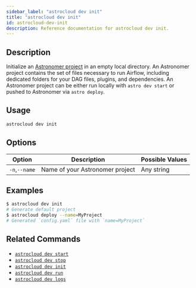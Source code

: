 ```yaml
---
sidebar_label: "astrocloud dev init"
title: "astrocloud dev init"
id: astrocloud-dev-init
description: Reference documentation for astrocloud dev init.
---
```


## Description

Initialize an [Astronomer project](create-project.md) in an empty local directory. An Astronomer project contains the set of files necessary to run Airflow, including dedicated folders for your DAG files, plugins, and dependencies. An Astronomer project can be either run locally with `astro dev start` or pushed to Astronomer via `astro deploy`.

## Usage

```sh
astrocloud dev init
```

## Options

| Option              | Description                                                                                                        | Possible Values             |
| ------------------- | ------------------------------------------------------------------------------------------------------------------ | --------------------------- |
| `-n`,`--name`            | Name of your Astronomer project                                                                                    | Any string                  |

## Examples

```sh
$ astrocloud dev init
# Generate default project
$ astrocloud deploy --name=MyProject
# Generated `config.yaml` file with `name=MyProject`
```

## Related Commands

- [`astrocloud dev start`](cli-reference/astrocloud-dev-start.md)
- [`astrocloud dev stop`](cli-reference/astrocloud-dev-stop.md)
- [`astrocloud dev init`](cli-reference/astrocloud-dev-init.md)
- [`astrocloud dev run`](cli-reference/astrocloud-dev-run.md)
- [`astrocloud dev logs`](cli-reference/astrocloud-dev-logs.md)
